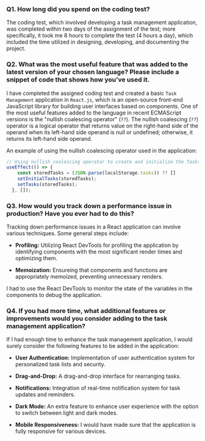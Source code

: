 ### Q1. How long did you spend on the coding test?
The coding test, which involved developing a task management application, was completed within two days of the assignment of the test; more specifically, it took me 8 hours to complete the test (4 hours a day), which included the time utilized in designing, developing, and documenting the project.

### Q2. What was the most useful feature that was added to the latest version of your chosen language? Please include a snippet of code that shows how you've used it.
I have completed the assigned coding test and created a basic `Task Management` application in `React.js`, which is an open-source front-end JavaScript library for building user interfaces based on components. One of the most useful features added to the language in recent ECMAScript versions is the "nullish coalescing operator" (`??`). The nullish coalescing (`??`) operator is a logical operator that returns value on the right-hand side of the operand when its left-hand side operand is null or undefined; otherwise, it returns its left-hand side operand.

An example of using the nullish coalescing operator used in the application:

```javascript
// Using nullish coalescing operator to create and initialize the Tasks array
useEffect(() => {
    const storedTasks = (JSON.parse(localStorage.tasks)) ?? []
    setInitialTasks(storedTasks);
    setTasks(storedTasks);
  }, []);
```

### Q3. How would you track down a performance issue in production? Have you ever had to do this?
Tracking down performance issues in a React application can involve various techniques. Some general steps include:

- **Profiling:** Utilizing React DevTools for profiling the application by identifying components with the most significant render times and optimizing them.

- **Memoization:** Ensureing that components and functions are appropriately memoized, preventing unnecessary renders.

I had to use the React DevTools to monitor the state of the variables in the components to debug the application.


### Q4. If you had more time, what additional features or improvements would you consider adding to the task management application?
If I had enough time to enhance the task management application, I would surely consider the following features to be added in the application:

- **User Authentication:** Implementation of user authentication system for personalized task lists and security.

- **Drag-and-Drop:** A drag-and-drop interface for rearranging tasks.

- **Notifications:** Integration of real-time notification system for task updates and reminders.

- **Dark Mode:** An extra feature to enhance user experience with the option to switch between light and dark modes.

- **Mobile Responsiveness:** I would have made sure that the application is fully responsive for various devices.
